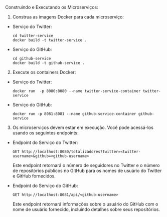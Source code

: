 
Construindo e Executando os Microserviços:

1. Construa as imagens Docker para cada microserviço:

- Serviço do Twitter:
  ```
  cd twitter-service
  docker build -t twitter-service .
  ```

- Serviço do GitHub:
  ```
  cd github-service
  docker build -t github-service .
  ```

2. Execute os containers Docker:

- Serviço do Twitter:
  ```
  docker run  -p 8080:8080 --name twitter-service-container twitter-service
  ```

- Serviço do GitHub:
  ```
  docker run -p 8081:8081 --name github-service-container github-service
  ```

3. Os microserviços devem estar em execução. Você pode acessá-los usando os seguintes endpoints:

- Endpoint do Serviço do Twitter:
  ```
  GET http://localhost:8080/totalizadores?twitter=<twitter-username>&github=<github-username>
  ```
  Este endpoint retornará o número de seguidores no Twitter e o número de repositórios públicos no GitHub para os nomes de usuário do Twitter e GitHub fornecidos.

- Endpoint do Serviço do GitHub:
  ```
  GET http://localhost:8081/api/<github-username>
  ```
  Este endpoint retornará informações sobre o usuário do GitHub com o nome de usuário fornecido, incluindo detalhes sobre seus repositórios.

